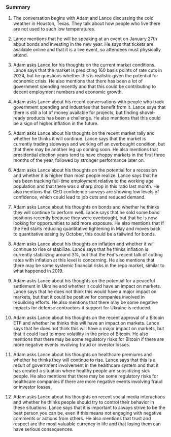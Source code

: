 ### Summary

1. The conversation begins with Adam and Lance discussing the cold weather
in Houston, Texas. They talk about how people who live there are not used
to such low temperatures.

2. Lance mentions that he will be speaking at an event on January 27th about
bonds and investing in the new year. He says that tickets are available
online and that it is a live event, so attendees must physically attend.

3. Adam asks Lance for his thoughts on the current market conditions. Lance
says that the market is predicting 160 basis points of rate cuts in 2024,
but he questions whether this is realistic given the potential for economic
crisis. He also mentions that there has been a lot of government spending
recently and that this could be contributing to decent employment numbers
and economic growth.

4. Adam asks Lance about his recent conversations with people who track
government spending and industries that benefit from it. Lance says that there
is still a lot of money available for projects, but finding shovel-ready
products has been a challenge. He also mentions that this could be a sign
of higher inflation in the future.

5. Adam asks Lance about his thoughts on the recent market rally and whether
he thinks it will continue. Lance says that the market is currently trading
sideways and working off an overbought condition, but that there may be
another leg up coming soon. He also mentions that presidential election
years tend to have choppy markets in the first three months of the year,
followed by stronger performance later on.

6. Adam asks Lance about his thoughts on the potential for a recession and
whether it is higher than most people realize. Lance says that he has been
tracking full-time employment relative to the working age population and that
there was a sharp drop in this ratio last month. He also mentions that CEO
confidence surveys are showing low levels of confidence, which could lead
to job cuts and reduced demand.

7. Adam asks Lance about his thoughts on bonds and whether he thinks they will
continue to perform well. Lance says that he sold some bond positions recently
because they were overbought, but that he is now looking for opportunities
to add more exposure. He also mentions that if the Fed starts reducing
quantitative tightening in May and moves back to quantitative easing by
October, this could be a tailwind for bonds.

8. Adam asks Lance about his thoughts on inflation and whether it will continue
to rise or stabilize. Lance says that he thinks inflation is currently
stabilizing around 3%, but that the Fed's recent talk of cutting rates with
inflation at this level is concerning. He also mentions that there may be some
systemic financial risks in the repo market, similar to what happened in 2019.

9. Adam asks Lance about his thoughts on the potential for a peaceful settlement
in Ukraine and whether it could have an impact on markets. Lance says that he
does not think this would have a major impact on markets, but that it could
be positive for companies involved in rebuilding efforts. He also mentions
that there may be some negative impacts for defense contractors if support
for Ukraine is reduced.

10. Adam asks Lance about his thoughts on the recent approval of a Bitcoin
ETF and whether he thinks this will have an impact on markets. Lance says
that he does not think this will have a major impact on markets, but that it
could lead to more volatility in the price of Bitcoin. He also mentions that
there may be some regulatory risks for Bitcoin if there are more negative
events involving fraud or investor losses.

11. Adam asks Lance about his thoughts on healthcare premiums and whether
he thinks they will continue to rise. Lance says that this is a result of
government involvement in the healthcare system and that it has created a
situation where healthy people are subsidizing sick people. He also mentions
that there may be some regulatory risks for healthcare companies if there
are more negative events involving fraud or investor losses.

12. Adam asks Lance about his thoughts on recent social media interactions
and whether he thinks people should try to control their behavior in these
situations. Lance says that it is important to always strive to be the best
person you can be, even if this means not engaging with negative comments
or actions from others. He also mentions that trust and respect are the most
valuable currency in life and that losing them can have serious consequences.
